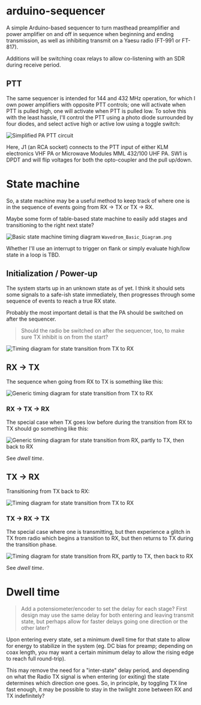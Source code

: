 # arduino-sequencer
A simple Arduino-based sequencer to turn masthead preamplifier and power amplifier on and off in sequence when beginning and ending transmission, as well as inhibiting transmit on a Yaesu radio (FT-991 or FT-817).

Additions will be switching coax relays to allow co-listening with an SDR during receive period.

## PTT

The same sequencer is intended for 144 and 432 MHz operation, for which I own power amplifiers with opposite PTT controls; one will activate when PTT is pulled high, one will activate when PTT is pulled low. To solve this with the least hassle, I'll control the PTT using a photo diode surrounded by four diodes, and select active high or active low using a toggle switch:

![Simplified PA PTT circuit](/doc/KiCad_Detail_Simplified_PTT.png)

Here, J1 (an RCA socket) connects to the PTT input of either KLM electronics VHF PA or Microwave Modules MML 432/100 UHF PA. SW1 is DPDT and will flip voltages for both the opto-coupler and the pull up/down.

# State machine
So, a state machine may be a useful method to keep track of where one is in the sequence of events going from RX -> TX or TX -> RX.

Maybe some form of table-based state machine to easily add stages and transitioning to the right next state?

![Basic state machine timing diagram](/doc/Wavedrom_Basic_Diagram_white.png)
`Wavedrom_Basic_Diagram.png`

Whether I'll use an interrupt to trigger on flank or simply evaluate high/low state in a loop is TBD.

## Initialization / Power-up
The system starts up in an unknown state as of yet. I think it should sets some signals to a safe-ish state immediately, then progresses through some sequence of events to reach a true RX state.

Probably the most important detail is that the PA should be switched on after the sequencer.

> Should the radio be switched on after the sequencer, too, to make sure TX inhibit is on from the start?

![Timing diagram for state transition from TX to RX](/doc/Wavedrom_Detail_Init_white.png)

## RX -> TX
The sequence when going from RX to TX is something like this:

![Generic timing diagram for state transition from TX to RX](/doc/Wavedrom_Basic_Diagram_To_TX_white.png)

### RX -> TX -> RX
The special case when TX goes low before during the transition from RX to TX should go something like this:

![Generic timing diagram for state transition from RX, partly to TX, then back to RX](/doc/Wavedrom_Detail_Diagram_RX-TX-RX_white.png)

See *dwell time*.

## TX -> RX
Transitioning from TX back to RX:

![Timing diagram for state transition from TX to RX](/doc/Wavedrom_Basic_Diagram_To_RX_white.png)

### TX -> RX -> TX
The special case where one is transmitting, but then experience a glitch in TX from radio which begins a transition to RX, but then returns to TX during the transition phase.

![Timing diagram for state transition from RX, partly to TX, then back to RX](/doc/Wavedrom_Detail_Diagram_TX-RX-TX_white.png)

See *dwell time*.

# Dwell time
> Add a potensiometer/encoder to set the delay for each stage? First design may use the same delay for both entering and leaving transmit state, but perhaps allow for faster delays going one direction or the other later?

Upon entering every state, set a minimum dwell time for that state to allow for energy to stabilize in the system (eg. DC bias for preamp; depending on coax length, you may want a certain minimum delay to allow the rising edge to reach full round-trip).

This may remove the need for a "inter-state" delay period, and depending on what the Radio TX signal is when entering (or exiting) the state determines which direction one goes. So, in principle, by toggling TX line fast enough, it may be possible to stay in the twilight zone between RX and TX indefinitely?